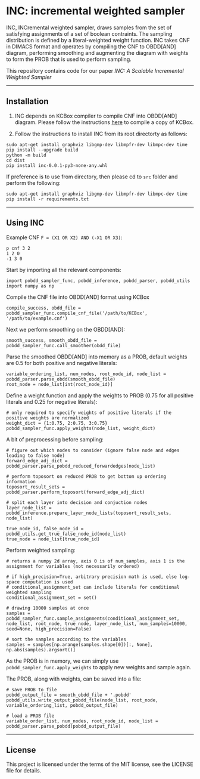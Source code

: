 # INC: incremental weighted sampler

INC, INCremental weighted sampler, draws samples from the set of satisfying assignments of a set of boolean contraints. The sampling distribution is defined by a literal-weighted weight function. INC takes CNF in DIMACS format and operates by compiling the CNF to OBDD[AND] diagram, performing smoothing and augmenting the diagram with weights to form the PROB that is used to perform sampling.

This repository contains code for our paper *INC: A Scalable Incremental Weighted Sampler*

---
## Installation

1. INC depends on KCBox compiler to compile CNF into OBDD[AND] diagram. Please follow the instructions [here](https://github.com/meelgroup/KCBox) to compile a copy of KCBox.

2. Follow the instructions to install INC from its root directorty as follows:

```
sudo apt-get install graphviz libgmp-dev libmpfr-dev libmpc-dev time
pip install --upgrade build
python -m build
cd dist
pip install inc-0.0.1-py3-none-any.whl
```

If preference is to use from directory, then please cd to `src` folder and perform the following:
```
sudo apt-get install graphviz libgmp-dev libmpfr-dev libmpc-dev time
pip install -r requirements.txt
```

---

## Using INC


Example CNF `F = (X1 OR X2) AND (-X1 OR X3)`:
```
p cnf 3 2
1 2 0
-1 3 0
```

Start by importing all the relevant components:
```
import pobdd_sampler_func, pobdd_inference, pobdd_parser, pobdd_utils
import numpy as np
```

Compile the CNF file into OBDD[AND] format using KCBox
```
compile_success, obdd_file = pobdd_sampler_func.compile_cnf_file('/path/to/KCBox', '/path/to/example.cnf')
```

Next we perform smoothing on the OBDD[AND]:
```
smooth_success, smooth_obdd_file = pobdd_sampler_func.call_smoother(obdd_file)
```

Parse the smoothed OBDD[AND] into memory as a PROB, default weights are 0.5 for both positive and negative literals:
```
variable_ordering_list, num_nodes, root_node_id, node_list = pobdd_parser.parse_obdd(smooth_obdd_file)
root_node = node_list[int(root_node_id)]
```

Define a weight function and apply the weights to PROB (0.75 for all positive literals and 0.25 for negative literals):
```
# only required to specify weights of positive literals if the positive weights are normalized
weight_dict = {1:0.75, 2:0.75, 3:0.75}
pobdd_sampler_func.apply_weights(node_list, weight_dict)
```
A bit of preprocessing before sampling:
```
# figure out which nodes to consider (ignore false node and edges leading to false node)
forward_edge_adj_dict = pobdd_parser.parse_pobdd_reduced_forwardedges(node_list)

# perform toposort on reduced PROB to get bottom up ordering information
toposort_result_sets = pobdd_parser.perform_toposort(forward_edge_adj_dict)

# split each layer into decision and conjuction nodes
layer_node_list = pobdd_inference.prepare_layer_node_lists(toposort_result_sets, node_list)

true_node_id, false_node_id = pobdd_utils.get_true_false_node_id(node_list)
true_node = node_list[true_node_id]
```

Perform weighted sampling:
```
# returns a numpy 2d array, axis 0 is of num_samples, axis 1 is the assignment for variables (not necessarily ordered)

# if high_precision=True, arbitrary precision math is used, else log-space computation is used
# conditional_assignment_set can include literals for conditional weighted sampling
conditional_assignment_set = set()

# drawing 10000 samples at once
samples = pobdd_sampler_func.sample_assignments(conditional_assignment_set, node_list, root_node, true_node, layer_node_list, num_samples=10000, seed=None, high_precision=False)

# sort the samples according to the variables
samples = samples[np.arange(samples.shape[0])[:, None], np.abs(samples).argsort()]
```

As the PROB is in memory, we can simply use `pobdd_sampler_func.apply_weights` to apply new weights and sample again.

The PROB, along with weights, can be saved into a file:
```
# save PROB to file
pobdd_output_file = smooth_obdd_file + '.pobdd'
pobdd_utils.write_output_pobdd_file(node_list, root_node, variable_ordering_list, pobdd_output_file)

# load a PROB file
variable_order_list, num_nodes, root_node_id, node_list = pobdd_parser.parse_pobdd(pobdd_output_file)
```

---

## License

This project is licensed under the terms of the MIT license, see the LICENSE file for details.